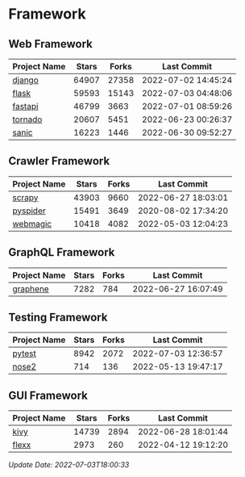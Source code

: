 # Framework

## Web Framework
| Project Name | Stars | Forks | Last Commit |
| ------------ | ----- | ----- | ----------- |
| [django](https://github.com/django/django) | 64907 | 27358 | 2022-07-02 14:45:24 |
| [flask](https://github.com/pallets/flask) | 59593 | 15143 | 2022-07-03 04:48:06 |
| [fastapi](https://github.com/tiangolo/fastapi) | 46799 | 3663 | 2022-07-01 08:59:26 |
| [tornado](https://github.com/tornadoweb/tornado) | 20607 | 5451 | 2022-06-23 00:26:37 |
| [sanic](https://github.com/sanic-org/sanic) | 16223 | 1446 | 2022-06-30 09:52:27 |

## Crawler Framework
| Project Name | Stars | Forks | Last Commit |
| ------------ | ----- | ----- | ----------- |
| [scrapy](https://github.com/scrapy/scrapy) | 43903 | 9660 | 2022-06-27 18:03:01 |
| [pyspider](https://github.com/binux/pyspider) | 15491 | 3649 | 2020-08-02 17:34:20 |
| [webmagic](https://github.com/code4craft/webmagic) | 10418 | 4082 | 2022-05-03 12:04:23 |

## GraphQL Framework
| Project Name | Stars | Forks | Last Commit |
| ------------ | ----- | ----- | ----------- |
| [graphene](https://github.com/graphql-python/graphene) | 7282 | 784 | 2022-06-27 16:07:49 |

## Testing Framework
| Project Name | Stars | Forks | Last Commit |
| ------------ | ----- | ----- | ----------- |
| [pytest](https://github.com/pytest-dev/pytest) | 8942 | 2072 | 2022-07-03 12:36:57 |
| [nose2](https://github.com/nose-devs/nose2) | 714 | 136 | 2022-05-13 19:47:17 |

## GUI Framework
| Project Name | Stars | Forks | Last Commit |
| ------------ | ----- | ----- | ----------- |
| [kivy](https://github.com/kivy/kivy) | 14739 | 2894 | 2022-06-28 18:01:44 |
| [flexx](https://github.com/flexxui/flexx) | 2973 | 260 | 2022-04-12 19:12:20 |

*Update Date: 2022-07-03T18:00:33*
